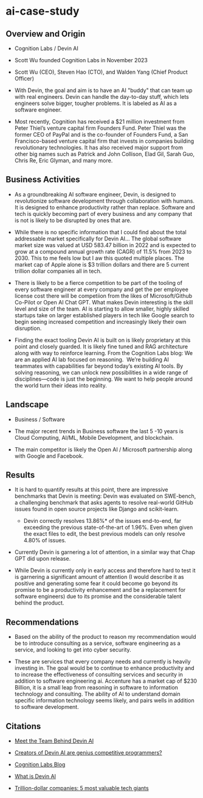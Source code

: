 # ai-case-study

## Overview and Origin

* Cognition Labs / Devin AI

* Scott Wu founded Cognition Labs in November 2023

* Scott Wu (CEO), Steven Hao (CTO), and Walden Yang (Chief Product Officer)

* With Devin, the goal and aim is to have an AI "buddy" that can team up with real engineers. Devin can handle the day-to-day stuff, which lets engineers solve bigger, tougher problems.  It is labeled as AI as a software engineer.

* Most recently, Cognition has received a $21 million investment from Peter Thiel’s venture capital firm Founders Fund. Peter Thiel was the former CEO of PayPal and is the co-founder of Founders Fund, a San Francisco-based venture capital firm that invests in companies building revolutionary technologies. It has also received major support from other big names such as Patrick and John Collison, Elad Gil, Sarah Guo, Chris Re, Eric Glyman, and many more.

## Business Activities

* As a groundbreaking AI software engineer, Devin, is designed to revolutionize software development through collaboration with humans.  It is designed to enhance productivity rather than replace.  Software and tech is quickly becoming part of every business and any company that is not is likely to be disrupted by ones that are.

* While there is no specific information that I could find about the total addressable market specifically for Devin AI... The global software market size was valued at USD 583.47 billion in 2022 and is expected to grow at a compound annual growth rate (CAGR) of 11.5% from 2023 to 2030.  This to me feels low but I aw this quoted multiple places.  The market cap of Apple alone is $3 trillion dollars and there are 5 current trillion dollar companies all in tech.

* There is likely to be a fierce competition to be part of the tooling of every software engineer at every company and get the per employee license cost there will be competiion from the likes of Microsoft/Github Co-Pilot or Open AI Chat GPT.  What makes Devin interesting is the skill level and size of the team.  AI is starting to allow smaller, highly skilled startups take on larger established players in tech like Google search to begin seeing increased competition and increasingly likely their own disruption.

* Finding the exact tooling Devin AI is built on is likely proprietary at this point and closely guarded.  It is likely fine tuned and RAG architecture along with way to reinforce learning.  From the Cognition Labs blog: We are an applied AI lab focused on reasoning.
‍
We’re building AI teammates with capabilities far beyond today’s existing AI tools. By solving reasoning, we can unlock new possibilities in a wide range of disciplines—code is just the beginning. We want to help people around the world turn their ideas into reality.

## Landscape

* Business / Software

* The major recent trends in Business software the last 5 -10 years is Cloud Computing, AI/ML, Mobile Development, and blockchain.

* The main competitor is likely the Open AI / Microsoft partnership along with Google and Facebook.

## Results

* It is hard to quantify results at this point, there are impressive benchmarks that Devin is meeting: Devin was evaluated on SWE-bench, a challenging benchmark that asks agents to resolve real-world GitHub issues found in open source projects like Django and scikit-learn.

  * Devin correctly resolves 13.86%* of the issues end-to-end, far exceeding the previous state-of-the-art of 1.96%. Even when given the exact files to edit, the best previous models can only resolve 4.80% of issues.

* Currently Devin is garnering a lot of attention, in a similar way that Chap GPT did upon release.

* While Devin is currently only in early access and therefore hard to test it is garnering a significant amount of attention (I would describe it as positive and generating some fear it could become go beyond its promise to be a productivity enhancement and be a replacement for software engineers) due to its promise and the considerable talent behind the product.

## Recommendations

* Based on the ability of the product to reason my recommendation would be to introduce consulting as a service, software engineering as a service, and looking to get into cyber security.

* These are services that every company needs and currently is heavily investing in.  The goal would be to continue to enhance productivity and to increase the effectiveness of consulting services and security in addition to software engineering ai.  Accenture has a market cap of $230 Billion, it is a small leap from reasoning in software to information technology and consulting.  The ability of AI to understand domain specific information technology seems likely, and pairs wells in addition to software development.

## Citations

* [Meet the Team Behind Devin AI](https://favtutor.com/articles/devin-ai-founder-team/#:~:text=Scott%20Wu%2C%20Founder%20and%20CEO,most%20skilled%20autonomous%20coding%20agent.&text=As%20a%20kid%2C%20he%20participated,in%20every%20one%20of%20them.)

* [Creators of Devin AI are genius competitive programmers?](https://www.youtube.com/watch?v=5eeVBd2qlWE)

* [Cognition Labs Blog](https://www.cognition-labs.com/blog-posts)

* [What is Devin AI](https://daily.dev/blog/what-is-devin-the-ai-software-engineer-everyone-is-talking-about)

* [Trillion-dollar companies: 5 most valuable tech giants](https://www.bankrate.com/investing/trillion-dollar-companies/#:~:text=The%20most%20valuable%20companies%20in,that%20consumers%20use%20every%20day.)

